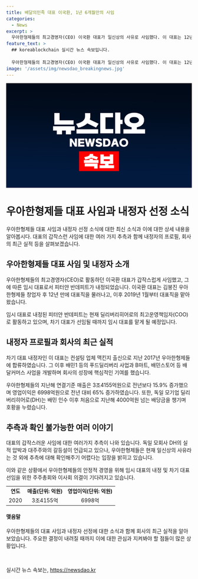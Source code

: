 ```yaml
---
title: 배달의민족 대표 이국환, 1년 6개월만의 사임
categories:
  - News
excerpt: >
  우아한형제들의 최고경영자(CEO) 이국환 대표가 일신상의 사유로 사임했다. 이 대표는 12년 만에 대표직에서 물러난 뒤 대표직을 맡아왔으며, 임시 대표로 피터얀 반데피트가 선임됐다. 반데피트는 차기 대표 내정자이며, 안정적 경영을 위한 결정으로 임시 대표로 선임됐다. 우아한형제들의 차기 대표 내정자는 컨설팅 업체 출신으로 지난해 2017년 합류했고, 회사의 성장에 핵심적인 역할을 했다. 이 대표의 갑작스러운 사임에 대한 여러가지 추측이 나오고 있는데 현재 사유 외에는 확인되지 않고 있다.
feature_text: >
  ## koreablockchain 실시간 뉴스 속보입니다.

  우아한형제들의 최고경영자(CEO) 이국환 대표가 일신상의 사유로 사임했다. 이 대표는 12년 만에 대표직에서 물러난 뒤 대표직을 맡아왔으며, 임시 대표로 피터얀 반데피트가 선임됐다. 반데피트는 차기 대표 내정자이며, 안정적 경영을 위한 결정으로 임시 대표로 선임됐다. 우아한형제들의 차기 대표 내정자는 컨설팅 업체 출신으로 지난해 2017년 합류했고, 회사의 성장에 핵심적인 역할을 했다. 이 대표의 갑작스러운 사임에 대한 여러가지 추측이 나오고 있는데 현재 사유 외에는 확인되지 않고 있다.
image: '/assets/img/newsdao_breakingnews.jpg'
---
```


<p><img src="/assets/img/newsdao_breakingnews.jpg" alt="koreablockchain 속보" /></p>

<h1>우아한형제들 대표 사임과 내정자 선정 소식</h1>

<p data-ke-size="size16">우아한형제들 대표 사임과 내정자 선정 소식에 대한 최신 소식과 이에 대한 상세 내용을 알아봅시다. 대표의 갑작스런 사임에 대한 여러 가지 추측과 함께 내정자의 프로필, 회사의 최근 실적 등을 살펴보겠습니다.</p>

<h2 data-ke-size="size26">우아한형제들 대표 사임 및 내정자 소개</h2>

<p data-ke-size="size16">우아한형제들의 최고경영자(CEO)로 활동하던 이국환 대표가 갑작스럽게 사임했고, 그에 따른 임시 대표로서 피터얀 반데피트가 내정되었습니다. 이국환 대표는 김봉진 우아한형제들 창업자 후 12년 만에 대표직을 물러나고, 이후 2019년 1월부터 대표직을 맡아왔습니다.</p>

<p data-ke-size="size16">임시 대표로 내정된 피터얀 반데피트는 현재 딜리버리히어로의 최고운영책임자(COO)로 활동하고 있으며, 차기 대표가 선임될 때까지 임시 대표를 맡게 될 예정입니다.</p>

<h2 data-ke-size="size26">내정자 프로필과 회사의 최근 실적</h2>

<p data-ke-size="size16">차기 대표 내정자인 이 대표는 컨설팅 업체 맥킨지 출신으로 지난 2017년 우아한형제들에 합류하였습니다. 그 이후 배민1 등의 푸드딜리버리 사업과 B마트, 배민스토어 등 배달커머스 사업을 개발하며 회사의 성장에 핵심적인 기여를 했습니다.</p>

<p data-ke-size="size16">우아한형제들의 지난해 연결기준 매출은 3조4155억원으로 전년보다 15.9% 증가했으며 영업이익은 6998억원으로 전년 대비 65% 증가하였습니다. 또한, 독일 모기업 딜리버리히어로(DH)는 배민 인수 이후 처음으로 지난해 4000억원 넘는 배당금을 챙기며 호황을 누렸습니다.</p>

<h2 data-ke-size="size26">추측과 확인 불가능한 여러 이야기</h2>

<p data-ke-size="size16">대표의 갑작스러운 사임에 대한 여러가지 추측이 나와 있습니다. 독일 모회사 DH의 실적 압박과 대주주와의 갈등설이 언급되고 있으나, 우아한형제들은 현재 일신상의 사유라는 것 외에 추측에 대해 확인해주기 어렵다는 입장을 밝히고 있습니다.</p>

<p data-ke-size="size16">이와 같은 상황에서 우아한형제들의 안정적 경영을 위해 임시 대표의 내정 및 차기 대표 선임을 위한 주주총회와 이사회 의결이 기다려지고 있습니다.</p>

<table>
  <tbody>
    <tr>
      <td style="text-align: center; height: 17px;"><b>연도</b></td>
      <td style="text-align: center; height: 17px;"><b>매출(단위: 억원)</b></td>
      <td style="text-align: center; height: 17px;"><b>영업이익(단위: 억원)</b></td>
    </tr>
    <tr>
      <td style="text-align: center; height: 17px;">2020</td>
      <td style="text-align: center; height: 17px;">3조4155억</td>
      <td style="text-align: center; height: 17px;">6998억</td>
    </tr>
  </tbody>
</table>

<h4 data-ke-size="size24">맺음말</h4>

<p data-ke-size="size16">우아한형제들의 대표 사임과 내정자 선정에 대한 소식과 함께 회사의 최근 실적을 알아보았습니다. 주요한 결정이 내려질 때까지 이에 대한 관심과 지켜봐야 할 점들이 많은 상황입니다.</p>

<p data-ke-size="size16">&nbsp;</p>
실시간 뉴스 속보는, <a href="https://newsdao.kr" rel="dofollow">https://newsdao.kr</a>



